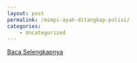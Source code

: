 ```yaml
---
layout: post
permalink: /mimpi-ayah-ditangkap-polisi/
categories:
    - Uncategorized
---
```


[Baca Selengkapnya](/02)